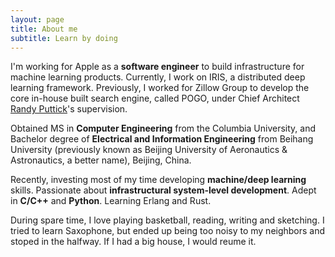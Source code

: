 ```yaml
---
layout: page
title: About me
subtitle: Learn by doing
---
```


<span class="fa fa-briefcase about-icon"></span>
I'm working for Apple as a **software engineer** to build infrastructure for machine learning products. Currently, I work on IRIS, a distributed deep learning framework. Previously, I worked for Zillow Group to develop the core in-house built search engine, called POGO, under Chief Architect [Randy Puttick](https://www.linkedin.com/in/randy-puttick-b00aa0/)'s supervision.

<span class="fa fa-graduation-cap about-icon"></span>
Obtained MS in **Computer Engineering** from the Columbia University, and Bachelor degree of **Electrical and Information Engineering** from Beihang
University (previously known as Beijing University of Aeronautics & Astronautics, a better name), Beijing, China.

<span class="fa fa-code about-icon"></span>
Recently, investing most of my time developing **machine/deep learning** skills. Passionate about **infrastructural system-level development**. Adept in **C/C++** and **Python**. Learning Erlang and Rust.

<span class="fa fa-heart about-icon"></span>
During spare time, I love playing basketball, reading, writing and sketching. I tried to learn Saxophone, but ended up being too noisy to my neighbors and stoped in the halfway. If I had a big house, I would reume it.
